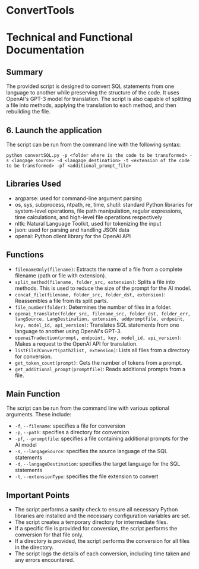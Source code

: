 # ConvertTools

# Technical and Functional Documentation

## Summary
The provided script is designed to convert SQL statements from one language to another while preserving the structure of the code. It uses OpenAI's GPT-3 model for translation. The script is also capable of splitting a file into methods, applying the translation to each method, and then rebuilding the file.

<a name="app_launch"/>

## 6. Launch the application 
The script can be run from the command line with the following syntax:
```
python convertSQL.py -p <folder where is the code to be transformed> -s <langage_source> -d <langage_destination> -t <extension of the code to be transformed> -pf <additional_prompt_file>
```

## Libraries Used
- argparse: used for command-line argument parsing
- os, sys, subprocess, ntpath, re, time, shutil: standard Python libraries for system-level operations, file path manipulation, regular expressions, time calculations, and high-level file operations respectively
- nltk: Natural Language Toolkit, used for tokenizing the input
- json: used for parsing and handling JSON data
- openai: Python client library for the OpenAI API

## Functions
- `filenameOnly(filename)`: Extracts the name of a file from a complete filename (path or file with extension).
- `split_method(filename, folder_src, extension)`: Splits a file into methods. This is used to reduce the size of the prompt for the AI model.
- `concat_file(filename, folder_src, folder_dst, extension)`: Reassembles a file from its split parts.
- `file_number(folder)`: Determines the number of files in a folder.
- `openai_translate(folder_src, filename_src, folder_dst, folder_err, langSource, LangDestination, extension, addpromptfile, endpoint, key, model_id, api_version)`: Translates SQL statements from one language to another using OpenAI's GPT-3.
- `openaiTraduction(prompt, endpoint, key, model_id, api_version)`: Makes a request to the OpenAI API for translation.
- `listFile2Convert(path2list, extension)`: Lists all files from a directory for conversion.
- `get_token_count(prompt)`: Gets the number of tokens from a prompt.
- `get_additional_prompt(promptfile)`: Reads additional prompts from a file.

## Main Function
The script can be run from the command line with various optional arguments. These include:
- `-f`, `--filename`: specifies a file for conversion
- `-p`, `--path`: specifies a directory for conversion
- `-pf`, `--promptfile`: specifies a file containing additional prompts for the AI model
- `-s`, `--langageSource`: specifies the source language of the SQL statements
- `-d`, `--langageDestination`: specifies the target language for the SQL statements
- `-t`, `--extensionType`: specifies the file extension to convert

## Important Points
- The script performs a sanity check to ensure all necessary Python libraries are installed and the necessary configuration variables are set.
- The script creates a temporary directory for intermediate files.
- If a specific file is provided for conversion, the script performs the conversion for that file only.
- If a directory is provided, the script performs the conversion for all files in the directory.
- The script logs the details of each conversion, including time taken and any errors encountered.
